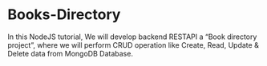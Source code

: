 # Books-Directory

In this NodeJS tutorial, We will develop backend RESTAPI a “Book directory project”, where we will perform CRUD operation like Create, Read, Update & Delete data from MongoDB Database.
